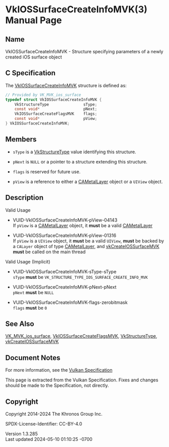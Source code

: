 # VkIOSSurfaceCreateInfoMVK(3) Manual Page

## Name

VkIOSSurfaceCreateInfoMVK - Structure specifying parameters of a newly
created iOS surface object



## <a href="#_c_specification" class="anchor"></a>C Specification

The [VkIOSSurfaceCreateInfoMVK](https://registry.khronos.org/vulkan/specs/1.3-extensions/man/html/VkIOSSurfaceCreateInfoMVK.html)
structure is defined as:

``` c
// Provided by VK_MVK_ios_surface
typedef struct VkIOSSurfaceCreateInfoMVK {
    VkStructureType               sType;
    const void*                   pNext;
    VkIOSSurfaceCreateFlagsMVK    flags;
    const void*                   pView;
} VkIOSSurfaceCreateInfoMVK;
```

## <a href="#_members" class="anchor"></a>Members

- `sType` is a [VkStructureType](https://registry.khronos.org/vulkan/specs/1.3-extensions/man/html/VkStructureType.html) value identifying
  this structure.

- `pNext` is `NULL` or a pointer to a structure extending this
  structure.

- `flags` is reserved for future use.

- `pView` is a reference to either a [CAMetalLayer](https://registry.khronos.org/vulkan/specs/1.3-extensions/man/html/CAMetalLayer.html)
  object or a `UIView` object.

## <a href="#_description" class="anchor"></a>Description

Valid Usage

- <a href="#VUID-VkIOSSurfaceCreateInfoMVK-pView-04143"
  id="VUID-VkIOSSurfaceCreateInfoMVK-pView-04143"></a>
  VUID-VkIOSSurfaceCreateInfoMVK-pView-04143  
  If `pView` is a [CAMetalLayer](https://registry.khronos.org/vulkan/specs/1.3-extensions/man/html/CAMetalLayer.html) object, it **must**
  be a valid [CAMetalLayer](https://registry.khronos.org/vulkan/specs/1.3-extensions/man/html/CAMetalLayer.html)

- <a href="#VUID-VkIOSSurfaceCreateInfoMVK-pView-01316"
  id="VUID-VkIOSSurfaceCreateInfoMVK-pView-01316"></a>
  VUID-VkIOSSurfaceCreateInfoMVK-pView-01316  
  If `pView` is a `UIView` object, it **must** be a valid `UIView`,
  **must** be backed by a `CALayer` object of type
  [CAMetalLayer](https://registry.khronos.org/vulkan/specs/1.3-extensions/man/html/CAMetalLayer.html), and
  [vkCreateIOSSurfaceMVK](https://registry.khronos.org/vulkan/specs/1.3-extensions/man/html/vkCreateIOSSurfaceMVK.html) **must** be called
  on the main thread

Valid Usage (Implicit)

- <a href="#VUID-VkIOSSurfaceCreateInfoMVK-sType-sType"
  id="VUID-VkIOSSurfaceCreateInfoMVK-sType-sType"></a>
  VUID-VkIOSSurfaceCreateInfoMVK-sType-sType  
  `sType` **must** be `VK_STRUCTURE_TYPE_IOS_SURFACE_CREATE_INFO_MVK`

- <a href="#VUID-VkIOSSurfaceCreateInfoMVK-pNext-pNext"
  id="VUID-VkIOSSurfaceCreateInfoMVK-pNext-pNext"></a>
  VUID-VkIOSSurfaceCreateInfoMVK-pNext-pNext  
  `pNext` **must** be `NULL`

- <a href="#VUID-VkIOSSurfaceCreateInfoMVK-flags-zerobitmask"
  id="VUID-VkIOSSurfaceCreateInfoMVK-flags-zerobitmask"></a>
  VUID-VkIOSSurfaceCreateInfoMVK-flags-zerobitmask  
  `flags` **must** be `0`

## <a href="#_see_also" class="anchor"></a>See Also

[VK_MVK_ios_surface](https://registry.khronos.org/vulkan/specs/1.3-extensions/man/html/VK_MVK_ios_surface.html),
[VkIOSSurfaceCreateFlagsMVK](https://registry.khronos.org/vulkan/specs/1.3-extensions/man/html/VkIOSSurfaceCreateFlagsMVK.html),
[VkStructureType](https://registry.khronos.org/vulkan/specs/1.3-extensions/man/html/VkStructureType.html),
[vkCreateIOSSurfaceMVK](https://registry.khronos.org/vulkan/specs/1.3-extensions/man/html/vkCreateIOSSurfaceMVK.html)

## <a href="#_document_notes" class="anchor"></a>Document Notes

For more information, see the <a
href="https://registry.khronos.org/vulkan/specs/1.3-extensions/html/vkspec.html#VkIOSSurfaceCreateInfoMVK"
target="_blank" rel="noopener">Vulkan Specification</a>

This page is extracted from the Vulkan Specification. Fixes and changes
should be made to the Specification, not directly.

## <a href="#_copyright" class="anchor"></a>Copyright

Copyright 2014-2024 The Khronos Group Inc.

SPDX-License-Identifier: CC-BY-4.0

Version 1.3.285  
Last updated 2024-05-10 01:10:25 -0700
